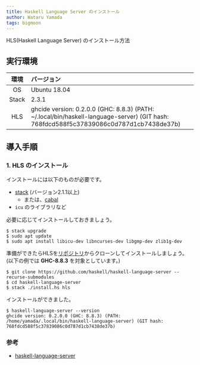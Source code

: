 ```yaml
---
title: Haskell Language Server のインストール
author: Wataru Yamada
tags: bigmoon
---
```


HLS(Haskell Language Server) のインストール方法

## 実行環境

| 環境  | バージョン   |
|:-----:|:-------------|
| OS    | Ubuntu 18.04 |
| Stack |        2.3.1 |
| HLS   | ghcide version: 0.2.0.0 (GHC: 8.8.3) (PATH: ~/.local/bin/haskell-language-server) (GIT hash: 768fdcd588f5c37839086c0d787d1cb7438de37b) |

## 導入手順

### 1. HLS のインストール

インストールには以下のものが必要です。

- [stack](https://docs.haskellstack.org/en/stable/README/) (バージョン2.1.1以上)
  - または、[cabal](https://www.haskell.org/cabal/users-guide/)
- `icu` のライブラリなど

必要に応じてインストールしておきましょう。

```shell
$ stack upgrade
$ sudo apt update
$ sudo apt install libicu-dev libncurses-dev libgmp-dev zlib1g-dev
```

準備ができたらHLSを[リポジトリ][hls-github]からクローンしてインストールしましょう。(以下の例では **GHC-8.8.3** を対象としています。)

```shell
$ git clone https://github.com/haskell/haskell-language-server --recurse-submodules
$ cd haskell-language-server
$ stack ./install.hs hls
```

[hls-github]: https://github.com/haskell/haskell-language-server

インストールができました。

```shell
$ haskell-language-server --version
ghcide version: 0.2.0.0 (GHC: 8.8.3) (PATH: /home/yamada/.local/bin/haskell-language-server) (GIT hash: 768fdcd588f5c37839086c0d787d1cb7438de37b)
```

### 参考

- [haskell-language-server](https://github.com/haskell/haskell-language-server)
